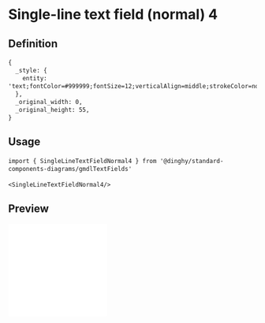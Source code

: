 # Single-line text field (normal) 4

## Definition

```
{
  _style: { 
    entity: 'text;fontColor=#999999;fontSize=12;verticalAlign=middle;strokeColor=none;fillColor=none;textOpacity=80;whiteSpace=wrap;html=1;',
  },
  _original_width: 0,
  _original_height: 55,
}
```

## Usage

```
import { SingleLineTextFieldNormal4 } from '@dinghy/standard-components-diagrams/gmdlTextFields'

<SingleLineTextFieldNormal4/>
```

## Preview

<img src="./single-line-text-field-normal-4.png" width="200"/>
